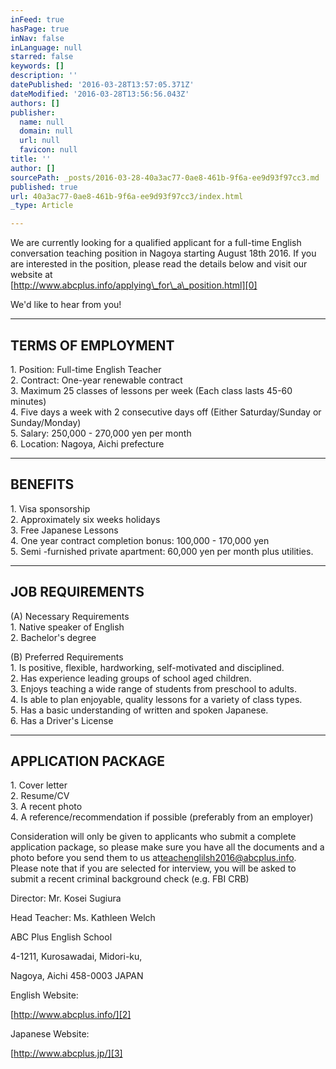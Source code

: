 ```yaml
---
inFeed: true
hasPage: true
inNav: false
inLanguage: null
starred: false
keywords: []
description: ''
datePublished: '2016-03-28T13:57:05.371Z'
dateModified: '2016-03-28T13:56:56.043Z'
authors: []
publisher:
  name: null
  domain: null
  url: null
  favicon: null
title: ''
author: []
sourcePath: _posts/2016-03-28-40a3ac77-0ae8-461b-9f6a-ee9d93f97cc3.md
published: true
url: 40a3ac77-0ae8-461b-9f6a-ee9d93f97cc3/index.html
_type: Article

---
```

We are currently looking for a qualified applicant for a full-time English conversation teaching position in Nagoya starting August 18th 2016\. If you are interested in the position, please read the details below and visit our website at  
[http://www.abcplus.info/applying\_for\_a\_position.html][0]

We'd like to hear from you!

----------------------------------------------------------------------------  
TERMS OF EMPLOYMENT  
----------------------------------------------------------------------------  
1\. Position: Full-time English Teacher  
2\. Contract: One-year renewable contract  
3\. Maximum 25 classes of lessons per week (Each class lasts 45-60 minutes)  
4\. Five days a week with 2 consecutive days off (Either Saturday/Sunday or Sunday/Monday)  
5\. Salary: 250,000 - 270,000 yen per month  
6\. Location: Nagoya, Aichi prefecture

----------------------------------------------------------------------------  
BENEFITS  
----------------------------------------------------------------------------  
1\. Visa sponsorship  
2\. Approximately six weeks holidays  
3\. Free Japanese Lessons  
4\. One year contract completion bonus: 100,000 - 170,000 yen  
5\. Semi -furnished private apartment: 60,000 yen per month plus utilities.

----------------------------------------------------------------------------  
JOB REQUIREMENTS  
----------------------------------------------------------------------------  
(A) Necessary Requirements  
1\. Native speaker of English  
2\. Bachelor's degree

(B) Preferred Requirements  
1\. Is positive, flexible, hardworking, self-motivated and disciplined.  
2\. Has experience leading groups of school aged children.  
3\. Enjoys teaching a wide range of students from preschool to adults.  
4\. Is able to plan enjoyable, quality lessons for a variety of class types.  
5\. Has a basic understanding of written and spoken Japanese.  
6\. Has a Driver's License

----------------------------------------------------------------------------  
APPLICATION PACKAGE  
----------------------------------------------------------------------------  
1\. Cover letter  
2\. Resume/CV  
3\. A recent photo  
4\. A reference/recommendation if possible (preferably from an employer)

Consideration will only be given to applicants who submit a complete application package, so please make sure you have all the documents and a photo before you send them to us at[teachenglilsh2016@abcplus.info][1]. Please note that if you are selected for interview, you will be asked to submit a recent criminal background check (e.g. FBI CRB)

Director: Mr. Kosei Sugiura

Head Teacher: Ms. Kathleen Welch

ABC Plus English School

4-1211, Kurosawadai, Midori-ku,

Nagoya, Aichi 458-0003 JAPAN

English Website:

[http://www.abcplus.info/][2]

Japanese Website:

[http://www.abcplus.jp/][3]

[0]: http://www.abcplus.info/applying_for_a_position.html
[1]: mailto:teachenglilsh2016@abcplus.info
[2]: http://www.abcplus.info/
[3]: http://www.abcplus.jp/
